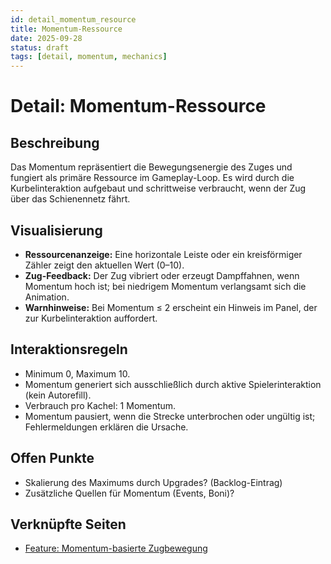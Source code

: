 ```yaml
---
id: detail_momentum_resource
title: Momentum-Ressource
date: 2025-09-28
status: draft
tags: [detail, momentum, mechanics]
---
```


# Detail: Momentum-Ressource

## Beschreibung
Das Momentum repräsentiert die Bewegungsenergie des Zuges und fungiert als primäre Ressource im Gameplay-Loop. Es wird durch die Kurbelinteraktion aufgebaut und schrittweise verbraucht, wenn der Zug über das Schienennetz fährt.

## Visualisierung
- **Ressourcenanzeige:** Eine horizontale Leiste oder ein kreisförmiger Zähler zeigt den aktuellen Wert (0–10).
- **Zug-Feedback:** Der Zug vibriert oder erzeugt Dampffahnen, wenn Momentum hoch ist; bei niedrigem Momentum verlangsamt sich die Animation.
- **Warnhinweise:** Bei Momentum ≤ 2 erscheint ein Hinweis im Panel, der zur Kurbelinteraktion auffordert.

## Interaktionsregeln
- Minimum 0, Maximum 10.
- Momentum generiert sich ausschließlich durch aktive Spielerinteraktion (kein Autorefill).
- Verbrauch pro Kachel: 1 Momentum.
- Momentum pausiert, wenn die Strecke unterbrochen oder ungültig ist; Fehlermeldungen erklären die Ursache.

## Offen Punkte
- Skalierung des Maximums durch Upgrades? (Backlog-Eintrag)
- Zusätzliche Quellen für Momentum (Events, Boni)?

## Verknüpfte Seiten
- [Feature: Momentum-basierte Zugbewegung](../features/feature_momentum_train.md)
